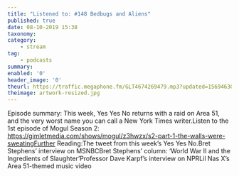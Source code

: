 ```yaml
---
title: "Listened to: #148 Bedbugs and Aliens"
published: true
date: 08-10-2019 15:38
taxonomy:
category:
	- stream
tag:
	- podcasts
summary:
enabled: '0'
header_image: '0'
theurl: https://traffic.megaphone.fm/GLT4674269479.mp3?updated=1569463011
theimage: artwork-resized.jpg
--- 
```

Episode summary: This week, Yes Yes No returns with a raid on Area 51, and the very worst name you can call a New York Times writer.Listen to the 1st episode of Mogul Season 2: https://gimletmedia.com/shows/mogul/z3hwzx/s2-part-1-the-walls-were-sweatingFurther Reading:The tweet from this week’s Yes Yes No.Bret Stephens’ interview on MSNBCBret Stephens’ column: ‘World War II and the Ingredients of Slaughter’Professor Dave Karpf’s interview on NPRLil Nas X’s Area 51-themed music video
